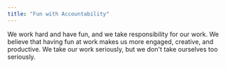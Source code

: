 ```yaml
---
title: "Fun with Accountability"
---
```

We work hard and have fun, and we take responsibility for our work. We believe that having fun at work makes us more engaged, creative, and productive. We take our work seriously, but we don't take ourselves too seriously.